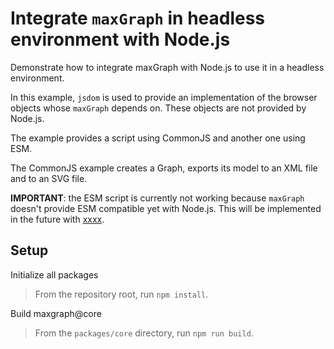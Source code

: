 # Integrate `maxGraph` in headless environment with Node.js

Demonstrate how to integrate maxGraph with Node.js to use it in a headless environment.

In this example, `jsdom` is used to provide an implementation of the browser objects whose `maxGraph` depends on.
These objects are not provided by Node.js.

The example provides a script using CommonJS and another one using ESM.

The CommonJS example creates a Graph, exports its model to an XML file and to an SVG file.

**IMPORTANT**: the ESM script is currently not working because `maxGraph` doesn't provide ESM compatible yet with Node.js.
This will be implemented in the future with [xxxx]().


## Setup

Initialize all packages
> From the repository root, run `npm install`.

Build maxgraph@core
> From the `packages/core` directory, run `npm run build`.
